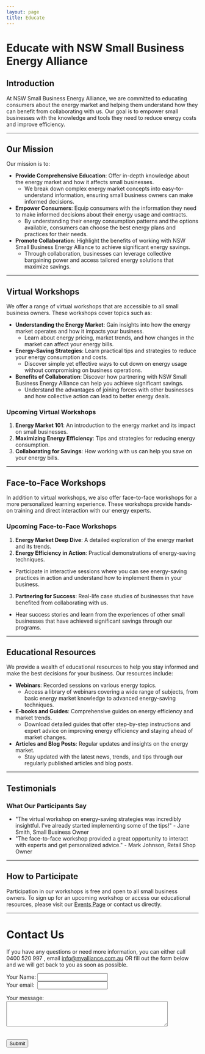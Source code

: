 ```yaml
---
layout: page
title: Educate
---
```


# Educate with NSW Small Business Energy Alliance

## Introduction
At NSW Small Business Energy Alliance, we are committed to educating consumers about the energy market and helping them understand how they can benefit from collaborating with us. Our goal is to empower small businesses with the knowledge and tools they need to reduce energy costs and improve efficiency.  

---  

## Our Mission
Our mission is to:
- **Provide Comprehensive Education**: Offer in-depth knowledge about the energy market and how it affects small businesses.
  - We break down complex energy market concepts into easy-to-understand information, ensuring small business owners can make informed decisions.
- **Empower Consumers**: Equip consumers with the information they need to make informed decisions about their energy usage and contracts.
  - By understanding their energy consumption patterns and the options available, consumers can choose the best energy plans and practices for their needs.
- **Promote Collaboration**: Highlight the benefits of working with NSW Small Business Energy Alliance to achieve significant energy savings.
  - Through collaboration, businesses can leverage collective bargaining power and access tailored energy solutions that maximize savings.
 
---
  
## Virtual Workshops
We offer a range of virtual workshops that are accessible to all small business owners. These workshops cover topics such as:
- **Understanding the Energy Market**: Gain insights into how the energy market operates and how it impacts your business.
  - Learn about energy pricing, market trends, and how changes in the market can affect your energy bills.
- **Energy-Saving Strategies**: Learn practical tips and strategies to reduce your energy consumption and costs.
  - Discover simple yet effective ways to cut down on energy usage without compromising on business operations.
- **Benefits of Collaboration**: Discover how partnering with NSW Small Business Energy Alliance can help you achieve significant savings.
  - Understand the advantages of joining forces with other businesses and how collective action can lead to better energy deals.

### Upcoming Virtual Workshops
1. **Energy Market 101**: An introduction to the energy market and its impact on small businesses.
2. **Maximizing Energy Efficiency**: Tips and strategies for reducing energy consumption.
3. **Collaborating for Savings**: How working with us can help you save on your energy bills.

---  

## Face-to-Face Workshops
In addition to virtual workshops, we also offer face-to-face workshops for a more personalized learning experience. These workshops provide hands-on training and direct interaction with our energy experts.

### Upcoming Face-to-Face Workshops
1. **Energy Market Deep Dive**: A detailed exploration of the energy market and its trends.
2. **Energy Efficiency in Action**: Practical demonstrations of energy-saving techniques.
  - Participate in interactive sessions where you can see energy-saving practices in action and understand how to implement them in your business.
3. **Partnering for Success**: Real-life case studies of businesses that have benefited from collaborating with us.
  - Hear success stories and learn from the experiences of other small businesses that have achieved significant savings through our programs.

---  

## Educational Resources
We provide a wealth of educational resources to help you stay informed and make the best decisions for your business. Our resources include:
- **Webinars**: Recorded sessions on various energy topics.
  - Access a library of webinars covering a wide range of subjects, from basic energy market knowledge to advanced energy-saving techniques.
- **E-books and Guides**: Comprehensive guides on energy efficiency and market trends.
  - Download detailed guides that offer step-by-step instructions and expert advice on improving energy efficiency and staying ahead of market changes.
- **Articles and Blog Posts**: Regular updates and insights on the energy market.
  - Stay updated with the latest news, trends, and tips through our regularly published articles and blog posts.

---  

## Testimonials
### What Our Participants Say
- "The virtual workshop on energy-saving strategies was incredibly insightful. I've already started implementing some of the tips!" - Jane Smith, Small Business Owner
- "The face-to-face workshop provided a great opportunity to interact with experts and get personalized advice." - Mark Johnson, Retail Shop Owner

---  


## How to Participate
Participation in our workshops is free and open to all small business owners. To sign up for an upcoming workshop or access our educational resources, please visit our [Events Page](#) or contact us directly.  

---  

# Contact Us

If you have any questions or need more information, you can either call 0400 520 997 , email info@myalliance.com.au OR fill out the form below and we will get back to you as soon as possible.


<form
  action="https://formspree.io/f/manqzvwz"
  method="POST"
  enctype="multipart/form-data"
>
<label>
    Your Name:
    <input type="text" name="Name">
</label>  
<br>  

<label>
    Your  email:&nbsp; 
    <input type="email" name="email">
</label>  

<br>  

<label for="message">Your message:</label>
<br>
        <textarea name="message" id="message" rows="4" cols="50"></textarea>  
<br>  
 <button type="submit">Submit</button>  
 

